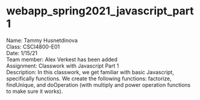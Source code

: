 # webapp_spring2021_javascript_part1

Name: Tammy Husnetdinova <br>
Class: CSCI4800-E01 <br>
Date: 1/15/21 <br>
Team member: Alex Verkest has been added <br>
Assignment: Classwork with Javascript Part 1 <br>
Description: In this classwork, we get familiar with basic Javascript, specifically functions. We create the following functions: factorize, findUnique, and doOperation (with multiply and power operation functions to make sure it works). <br>
